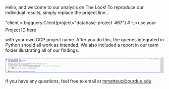Hello, and welcome to our analysis on The Look!  To reproduce our individual results, simply replace the project line...

"client = bigquery.Client(project="database-project-467")   # 👈 use your Project ID here

with your own GCP project name.  After you do this, the queries integrated in Python should all work as intended.  We also included a report in our team folder illustrating all of our findings.

![Demo](assets/ScreenRecording2025-10-19at4.01.45PM-ezgif.com-video-to-gif-converter.gif)

If you have any questions, feel free to email at mmatteuc@purdue.edu.

